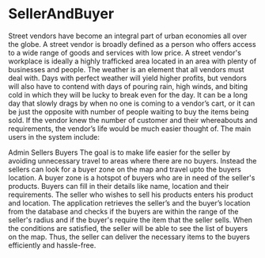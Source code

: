 # SellerAndBuyer

Street vendors have become an integral part of urban economies all over the globe. A street vendor is broadly defined as a person who offers access to a wide range of goods and services with low price. A street vendor's workplace is ideally a highly trafficked area located in an area with plenty of businesses and people. The weather is an element that all vendors must deal with. Days with perfect weather will yield higher profits, but vendors will also have to contend with days of pouring rain, high winds, and biting cold in which they will be lucky to break even for the day. It can be a long day that slowly drags by when no one is coming to a vendor’s cart, or it can be just the opposite with number of people waiting to buy the items being sold. If the vendor knew the number of customer and their whereabouts and requirements, the vendor’s life would be much easier thought of. The main users in the system include:

Admin
Sellers
Buyers
The goal is to make life easier for the seller by avoiding unnecessary travel to areas where there are no buyers. Instead the sellers can look for a buyer zone on the map and travel upto the buyers location. A buyer zone is a hotspot of buyers who are in need of the seller's products. Buyers can fill in their details like name, location and their requirements. The seller who wishes to sell his products enters his product and location. The application retrieves the seller’s and the buyer’s location from the database and checks if the buyers are within the range of the seller's radius and if the buyer's require the item that the seller sells. When the conditions are satisfied, the seller will be able to see the list of buyers on the map. Thus, the seller can deliver the necessary items to the buyers efficiently and hassle-free.
